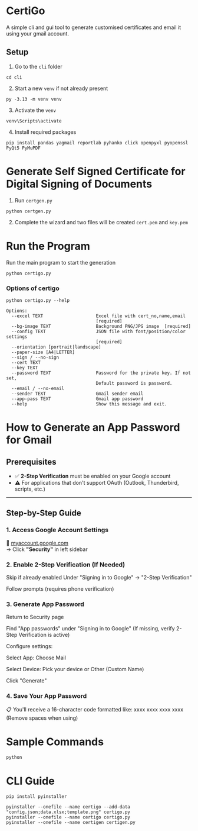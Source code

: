# CertiGo
A simple cli and gui tool to generate customised certificates and email it using your gmail account.

## Setup
1. Go to the `cli` folder
```
cd cli
```
2. Start a new `venv` if not already present
```
py -3.13 -m venv venv
```
3. Activate the `venv`
```
venv\Scripts\activate
```
4. Install required packages
```
pip install pandas yagmail reportlab pyhanko click openpyxl pyopenssl PyQt5 PyMuPDF
```

# Generate Self Signed Certificate for Digital Signing of Documents
1. Run `certgen.py`
```
python certgen.py
```
2. Complete the wizard and two files will be created `cert.pem` and `key.pem`

# Run the Program
Run the main program to start the generation
```
python certigo.py
```

### Options of certigo
```
python certigo.py --help
```

```
Options:
  --excel TEXT                    Excel file with cert_no,name,email
                                  [required]
  --bg-image TEXT                 Background PNG/JPG image  [required]
  --config TEXT                   JSON file with font/position/color settings
                                  [required]
  --orientation [portrait|landscape]
  --paper-size [A4|LETTER]
  --sign / --no-sign
  --cert TEXT
  --key TEXT
  --password TEXT                 Password for the private key. If not set,
                                  Default password is password.
  --email / --no-email
  --sender TEXT                   Gmail sender email
  --app-pass TEXT                 Gmail app password
  --help                          Show this message and exit.
```

# How to Generate an App Password for Gmail

## Prerequisites
- ✅ **2-Step Verification** must be enabled on your Google account  
- ⚠️ For applications that don't support OAuth (Outlook, Thunderbird, scripts, etc.)

---

## Step-by-Step Guide

### 1. Access Google Account Settings
🔗 [myaccount.google.com](https://myaccount.google.com)  
→ Click **"Security"** in left sidebar

### 2. Enable 2-Step Verification (If Needed)

Skip if already enabled
Under "Signing in to Google" → "2-Step Verification"

Follow prompts (requires phone verification)

### 3. Generate App Password
Return to Security page

Find "App passwords" under "Signing in to Google"
(If missing, verify 2-Step Verification is active)

Configure settings:

Select App: Choose Mail

Select Device: Pick your device or Other (Custom Name)

Click "Generate"

### 4. Save Your App Password
📋 You'll receive a 16-character code formatted like:
xxxx xxxx xxxx xxxx
(Remove spaces when using)

# Sample Commands

```
python
```


# CLI Guide

```
pip install pyinstaller

pyinstaller --onefile --name certigo --add-data "config.json;data.xlsx;template.png" certigo.py
pyinstaller --onefile --name certigo certigo.py
pyinstaller --onefile --name certigen certigen.py
```